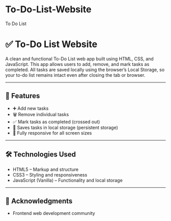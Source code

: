 # To-Do-List-Website
To Do List

# ✅ To-Do List Website

A clean and functional To-Do List web app built using HTML, CSS, and JavaScript. This app allows users to add, remove, and mark tasks as completed. All tasks are saved locally using the browser’s Local Storage, so your to-do list remains intact even after closing the tab or browser.

---

## 🌟 Features

- ➕ Add new tasks
- 🗑️ Remove individual tasks
- ✅ Mark tasks as completed (crossed out)
- 💾 Saves tasks in local storage (persistent storage)
- 📱 Fully responsive for all screen sizes

---

## 🛠️ Technologies Used

- HTML5 – Markup and structure
- CSS3 – Styling and responsiveness
- JavaScript (Vanilla) – Functionality and local storage

---
## 🙌 Acknowledgments

- Frontend web development community
